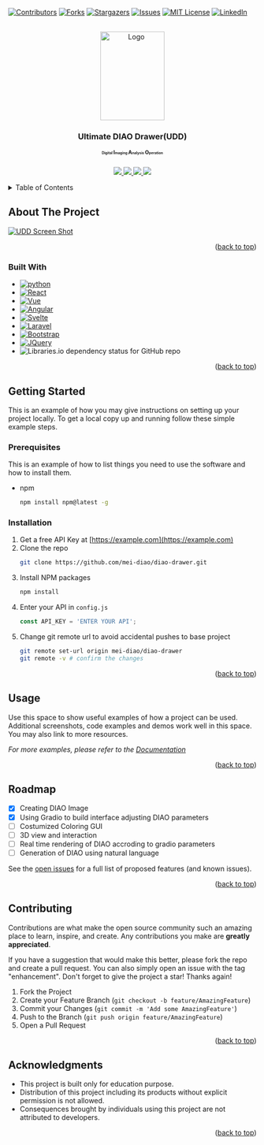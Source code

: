 <!-- Improved compatibility of back to top link: See: https://github.com/othneildrew/Best-README-Template/pull/73 -->
<a id="readme-top"></a>
<!--
*** Thanks for checking out the Best-README-Template. If you have a suggestion
*** that would make this better, please fork the repo and create a pull request
*** or simply open an issue with the tag "enhancement".
*** Don't forget to give the project a star!
*** Thanks again! Now go create something AMAZING! :D
-->



<!-- PROJECT SHIELDS -->
<!--
*** I'm using markdown "reference style" links for readability.
*** Reference links are enclosed in brackets [ ] instead of parentheses ( ).
*** See the bottom of this document for the declaration of the reference variables
*** for contributors-url, forks-url, etc. This is an optional, concise syntax you may use.
*** https://www.markdownguide.org/basic-syntax/#reference-style-links
-->
[![Contributors][contributors-shield]][contributors-url]
[![Forks][forks-shield]][forks-url]
[![Stargazers][stars-shield]][stars-url]
[![Issues][issues-shield]][issues-url]
[![MIT License][license-shield]][license-url]
[![LinkedIn][linkedin-shield]][linkedin-url]



<!-- PROJECT LOGO -->
<br />
<div align="center">
  <a href="https://github.com/mei-diao/diao-drawer">
    <img src="https://github.com/user-attachments/assets/1bdb6672-8ece-497c-bc65-06f45f5b68c2" alt="Logo" width="130" height="180">
  </a>

<h3 align="center; font-size: 36px;">Ultimate DIAO Drawer(UDD)</h3>

  <p align="center">
    <h2 style="font-size: 0.5em;">Digital <span style="font-size: 1.5em;">I</span>maging <span style="font-size: 1.5em;">A</span>nalysis <span style="font-size: 1.5em;">O</span>peration</h2>
    <br />
    <a href="https://github.com/mei-diao/diao-drawer">
      <img src="https://img.shields.io/badge/Explore%20the%20docs-%E2%86%92-brightgreen">
    </a>
    <a href="https://huggingface.co/spaces/meidiao/diao-drawer">
      <img src="https://img.shields.io/badge/%F0%9F%A4%97-Open_Gradio_Demo-blue">
    </a>
    <a href="https://github.com/mei-diao/diao-drawer/issues/new?labels=bug&template=bug-report---.md">
      <img src="https://img.shields.io/badge/Report_Bug-red">
    </a>
    <a href="https://github.com/mei-diao/diao-drawer/issues/new?labels=enhancement&template=feature-request---.md">
      <img src="https://img.shields.io/badge/Request_Feature-green">
    </a>
  </p>




  
</div>




<!-- TABLE OF CONTENTS -->
<details>
  <summary>Table of Contents</summary>
  <ol>
    <li>
      <a href="#about-the-project">About The Project</a>
      <ul>
        <li><a href="#built-with">Built With</a></li>
      </ul>
    </li>
    <li>
      <a href="#getting-started">Getting Started</a>
      <ul>
        <li><a href="#prerequisites">Prerequisites</a></li>
        <li><a href="#installation">Installation</a></li>
      </ul>
    </li>
    <li><a href="#usage">Usage</a></li>
    <li><a href="#roadmap">Roadmap</a></li>
    <li><a href="#contributing">Contributing</a></li>
    <!--<li><a href="#license">License</a></li>
    <li><a href="#contact">Contact</a></li>-->
    <li><a href="#acknowledgments">Acknowledgments</a></li>
  </ol>
</details>



<!-- ABOUT THE PROJECT -->
## About The Project

[![UDD Screen Shot][product-screenshot]](![image](https://github.com/user-attachments/assets/493a92fe-d2a3-43c5-a736-5af846ebf302)
)

<p align="right">(<a href="#readme-top">back to top</a>)</p>



### Built With

* [![python]][python-url]
* [![React][React.js]][React-url]
* [![Vue][Vue.js]][Vue-url]
* [![Angular][Angular.io]][Angular-url]
* [![Svelte][Svelte.dev]][Svelte-url]
* [![Laravel][Laravel.com]][Laravel-url]
* [![Bootstrap][Bootstrap.com]][Bootstrap-url]
* [![JQuery][JQuery.com]][JQuery-url]
* ![Libraries.io dependency status for GitHub repo](https://img.shields.io/librariesio/github/mei-diao/diao-drawer)


<p align="right">(<a href="#readme-top">back to top</a>)</p>



<!-- GETTING STARTED -->
## Getting Started

This is an example of how you may give instructions on setting up your project locally.
To get a local copy up and running follow these simple example steps.

### Prerequisites

This is an example of how to list things you need to use the software and how to install them.
* npm
  ```sh
  npm install npm@latest -g
  ```

### Installation

1. Get a free API Key at [https://example.com](https://example.com)
2. Clone the repo
   ```sh
   git clone https://github.com/mei-diao/diao-drawer.git
   ```
3. Install NPM packages
   ```sh
   npm install
   ```
4. Enter your API in `config.js`
   ```js
   const API_KEY = 'ENTER YOUR API';
   ```
5. Change git remote url to avoid accidental pushes to base project
   ```sh
   git remote set-url origin mei-diao/diao-drawer
   git remote -v # confirm the changes
   ```

<p align="right">(<a href="#readme-top">back to top</a>)</p>



<!-- USAGE EXAMPLES -->
## Usage

Use this space to show useful examples of how a project can be used. Additional screenshots, code examples and demos work well in this space. You may also link to more resources.

_For more examples, please refer to the [Documentation](https://example.com)_

<p align="right">(<a href="#readme-top">back to top</a>)</p>



<!-- ROADMAP -->
## Roadmap

- [x] Creating DIAO Image
- [x] Using Gradio to build interface adjusting DIAO parameters
- [ ] Costumized Coloring GUI
- [ ] 3D view and interaction
- [ ] Real time rendering of DIAO accroding to gradio parameters
- [ ] Generation of DIAO using natural language

See the [open issues](https://github.com/mei-diao/diao-drawer/issues) for a full list of proposed features (and known issues).

<p align="right">(<a href="#readme-top">back to top</a>)</p>



<!-- CONTRIBUTING -->
## Contributing

Contributions are what make the open source community such an amazing place to learn, inspire, and create. Any contributions you make are **greatly appreciated**.

If you have a suggestion that would make this better, please fork the repo and create a pull request. You can also simply open an issue with the tag "enhancement".
Don't forget to give the project a star! Thanks again!

1. Fork the Project
2. Create your Feature Branch (`git checkout -b feature/AmazingFeature`)
3. Commit your Changes (`git commit -m 'Add some AmazingFeature'`)
4. Push to the Branch (`git push origin feature/AmazingFeature`)
5. Open a Pull Request

<p align="right">(<a href="#readme-top">back to top</a>)</p>

<!--### Top contributors:

<a href="https://github.com/mei-diao/diao-drawer/graphs/contributors">
  <img src="https://contrib.rocks/image?repo=mei-diao/diao-drawer" alt="contrib.rocks image" />
</a>



<!-- LICENSE -->
<!--## License

Distributed under the MIT License. See `LICENSE.txt` for more information.

<p align="right">(<a href="#readme-top">back to top</a>)</p>



<!-- CONTACT -->
<!--## Contact

Your Name - [@twitter_handle](https://twitter.com/twitter_handle) - email@email_client.com

Project Link: [https://github.com/mei-diao/diao-drawer](https://github.com/mei-diao/diao-drawer)

<p align="right">(<a href="#readme-top">back to top</a>)</p>



<!-- ACKNOWLEDGMENTS -->

## Acknowledgments

* This project is built only for education purpose.
* Distribution of this project including its products without explicit permission is not allowed.
* Consequences brought by individuals using this project are not attributed to developers.

<p align="right">(<a href="#readme-top">back to top</a>)</p>



<!-- MARKDOWN LINKS & IMAGES -->
<!-- https://www.markdownguide.org/basic-syntax/#reference-style-links -->
[contributors-shield]: https://img.shields.io/github/contributors/mei-diao/diao-drawer.svg?style=for-the-badge
[contributors-url]: https://github.com/meid-diao/diao-drawer/graphs/contributors
[forks-shield]: https://img.shields.io/github/forks/mei-diao/diao-drawer.svg?style=for-the-badge
[forks-url]: https://github.com/mei-diao/diao-drawer/network/members
[stars-shield]: https://img.shields.io/github/stars/mei-diao/diao-drawer.svg?style=for-the-badge
[stars-url]: https://github.com/mei-diao/diao-drawer/stargazers
[issues-shield]: https://img.shields.io/github/issues/mei-diao/diao-drawer.svg?style=for-the-badge
[issues-url]: https://github.com/mei-diao/diao-drawer/issues
[license-shield]: https://img.shields.io/github/license/mei-diao/diao-drawer.svg?style=for-the-badge
[license-url]: https://github.com/mei-diao/diao-drawer/blob/master/LICENSE.txt
[linkedin-shield]: https://img.shields.io/badge/-LinkedIn-black.svg?style=for-the-badge&logo=linkedin&colorB=555
[linkedin-url]: https://linkedin.com/in/linkedin_username
[product-screenshot]: https://github.com/user-attachments/assets/493a92fe-d2a3-43c5-a736-5af846ebf302

[python]: https://img.shields.io/badge/Python-3776AB?style=flat&logo=python&logoColor=white
[python-url]: https://python.org/
[huggingface]: https://img.shields.io/badge/%F0%9F%A4%97-Open_Gradio_Demo-blue

[Next.js]: https://img.shields.io/badge/Python-3776AB?style=flat&logo=python&logoColor=white
[Next-url]: https://python.org/
[React.js]: https://img.shields.io/badge/React-20232A?style=for-the-badge&logo=react&logoColor=61DAFB
[React-url]: https://reactjs.org/
[Vue.js]: https://img.shields.io/badge/Vue.js-35495E?style=for-the-badge&logo=vuedotjs&logoColor=4FC08D
[Vue-url]: https://vuejs.org/
[Angular.io]: https://img.shields.io/badge/Angular-DD0031?style=for-the-badge&logo=angular&logoColor=white
[Angular-url]: https://angular.io/
[Svelte.dev]: https://img.shields.io/badge/Svelte-4A4A55?style=for-the-badge&logo=svelte&logoColor=FF3E00
[Svelte-url]: https://svelte.dev/
[Laravel.com]: https://img.shields.io/badge/Laravel-FF2D20?style=for-the-badge&logo=laravel&logoColor=white
[Laravel-url]: https://laravel.com
[Bootstrap.com]: https://img.shields.io/badge/Bootstrap-563D7C?style=for-the-badge&logo=bootstrap&logoColor=white
[Bootstrap-url]: https://getbootstrap.com
[JQuery.com]: https://img.shields.io/badge/jQuery-0769AD?style=for-the-badge&logo=jquery&logoColor=white
[JQuery-url]: https://jquery.com 

